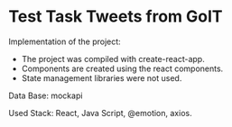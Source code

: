 # Test Task Tweets from GoIT

Implementation of the project:

- The project was compiled with create-react-app.
- Components are created using the react components.
- State management libraries were not used.

Data Base: mockapi

Used Stack: React, Java Script, @emotion, axios.
